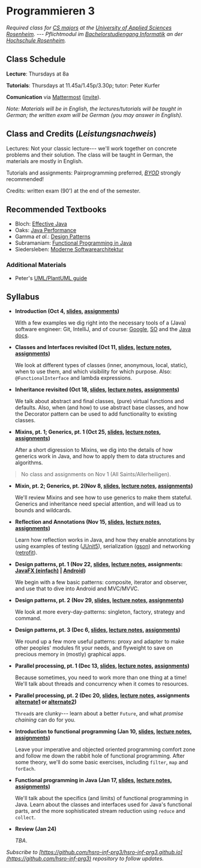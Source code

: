 # Programmieren 3


_Required class for [CS majors](https://www.fh-rosenheim.de/technik/informatik-mathematik/informatik-bachelor/) at the [University of Applied Sciences Rosenheim](https://www.fh-rosenheim.de). --- Pflichtmodul im [Bachelorstudiengang Informatik](https://www.fh-rosenheim.de/technik/informatik-mathematik/informatik-bachelor/) an der [Hochschule Rosenheim](https://www.fh-rosenheim.de)._


## Class Schedule

**Lecture**: Thursdays at 8a

**Tutorials**: Thursdays at 11.45a/1.45p/3.30p; tutor: Peter Kurfer

**Comunication** via [Mattermost](https://inf-mattermost.fh-rosenheim.de/inf-prg3/channels/town-square) ([invite](https://inf-mattermost.fh-rosenheim.de/signup_user_complete/?id=c8n9474tq3dm8mjn7cse1xsesa)).

_Note: Materials will be in English, the lectures/tutorials will be taught in German; the written exam will be German (you may answer in English)._


## Class and Credits (_Leistungsnachweis_)
Lectures: Not your classic lecture--- we'll work together on concrete problems and their solution. 
The class will be taught in German, the materials are mostly in English.

Tutorials and assignments: Pairprogramming preferred, [_BYOD_](https://en.wikipedia.org/wiki/Bring_your_own_device) strongly recommended!

Credits: written exam (90') at the end of the semester.


## Recommended Textbooks

- Bloch: [Effective Java](https://www.amazon.de/Effective-Java-2nd-Programming-Language/dp/0321356683/)
- Oaks: [Java Performance](https://www.amazon.de/Java-Performance-The-Definitive-Guide/dp/1449358454/)
- Gamma _et al._: [Design Patterns](https://www.amazon.de/Patterns-Elements-Reusable-Object-Oriented-Software/dp/0201633612/)
- Subramaniam: [Functional Programming in Java](https://www.amazon.de/Functional-Programming-Java-Harnessing-Expressions/dp/1937785467/)
- Siedersleben: [Moderne Softwarearchitektur](https://www.amazon.de/Moderne-Software-Architektur-Umsichtig-planen-robust/dp/3898642925/)


### Additional Materials

- Peter's [UML/PlantUML guide](./plantuml-guide)


## Syllabus
- **Introduction (Oct 4, [slides](/01s-intro/), [assignments](https://github.com/hsro-inf-prg3/01-tools/))**
	
	With a few examples we dig right into the necessary tools of a (Java) software engineer: Git, IntelliJ, and of course: [Google](https://www.google.com), [SO](https://www.stackoverflow.com) and the [Java docs](http://docs.oracle.com/javase/8/docs/).

- **Classes and Interfaces revisited (Oct 11, [slides](/02s-classes-interfaces/), [lecture notes](/02ln-classes-interfaces/), [assignments](https://github.com/hsro-inf-prg3/02-classes-interfaces/))**
	
	We look at different types of classes (inner, anonymous, local, static), when to use them, and which visibility for which purpose.
	Also: `@FunctionalInterface` and lambda expressions.

- **Inheritance revisited (Oct 18, [slides](/03s-inheritance/), [lecture notes](/03ln-inheritance/), [assignments](https://github.com/hsro-inf-prg3/03-inheritance))**
	
	We talk about abstract and final classes, (pure) virtual functions and defaults.
	Also, when (and how) to use abstract base classes, and how the Decorator pattern can be used to add functionality to existing classes.

- **Mixins, pt. 1; Generics, pt. 1 (Oct 25, [slides](/04s-generics-1/), [lecture notes](/04ln-generics-1/), [assignments](https://github.com/hsro-inf-prg3/04-generics))**
	
	After a short digression to Mixins, we dig into the details of how generics work in Java, and how to apply them to data structures and algorithms.

> No class and assignments on Nov 1 (All Saints/Allerheiligen).

- **Mixin, pt. 2; Generics, pt. 2(Nov 8, [slides](/05s-generics-2/), [lecture notes](/05ln-generics-2/), [assignments](https://github.com/hsro-inf-prg3/05-generic-bounds))**
	
	We'll review Mixins and see how to use generics to make them stateful.
	Generics and inheritance need special attention, and will lead us to bounds and wildcards.

- **Reflection and Annotations (Nov 15, [slides](/06s-reflection-annotations/), [lecture notes](/06ln-reflection-annotations/), [assignments](https://github.com/hsro-inf-prg3/06-annotations-reflection))**
	
	Learn how reflection works in Java, and how they enable annotations by using examples of testing ([JUnit5](http://junit.org/junit5/)), serialization ([gson](https://github.com/google/gson)) and networking ([retrofit](https://github.com/square/retrofit)).

- **Design patterns, pt. 1 (Nov 22, [slides](/07s-iterator-composite-observer/), [lecture notes](/07ln-iterator-composite-observer/), assignments: [JavaFX (einfach)](https://github.com/hsro-inf-prg3/07-composite-observer-jfx) | [Android](https://github.com/hsro-inf-prg3/07-composite-observer))**

	We begin with a few basic patterns: composite, iterator and observer, and use that to dive into Android and MVC/MVVC.

- **Design patterns, pt. 2 (Nov 29, [slides](/08s-singleton-factory-strategy-command/), [lecture notes](/08ln-singleton-factory-strategy-command/), [assignments](https://github.com/hsro-inf-prg3/08-singleton-factory-strategy-jfx))**

	We look at more every-day-patterns: singleton, factory, strategy and command.

- **Design patterns, pt. 3 (Dec 6, [slides](/09s-proxy-adapter-flyweight/), [lecture notes](/09ln-proxy-adapter-flyweight/), [assignments](https://github.com/hsro-inf-prg3/09-adapter-flyweight))**
	
	We round up a few more useful patterns: proxy and adapter to make other peoples' modules fit your needs, and flyweight to save on precious memory in (mostly) graphical apps.

- **Parallel processing, pt. 1 (Dec 13, [slides](/10s-threads/), [lecture notes](/10ln-threads/), [assignments](https://github.com/hsro-inf-prg3/10-threads))**

	Because sometimes, you need to work more than one thing at a time!
	We'll talk about threads and concurrency when it comes to resources.

- **Parallel processing, pt. 2 (Dec 20, [slides](/11s-futures/), [lecture notes](/11ln-futures/), assignments [alternate1](https://github.com/hsro-inf-prg3/11-futures-cli) or [alternate2](https://github.com/hsro-inf-prg3/11-futures-android))**
	
	`Thread`s are clunky--- learn about a better `Future`, and what _promise chaining_ can do for you.

- **Introduction to functional programming (Jan 10, [slides](/12s-fp1/), [lecture notes](/12ln-fp1/), [assignments](https://github.com/hsro-inf-prg3/12-functional-cli))**
	
	Leave your imperative and objected oriented programming comfort zone and follow me down the rabbit hole of functional programming.
	After some theory, we'll do some basic exercises, including `filter`, `map` and `forEach`.

- **Functional programming in Java (Jan 17, [slides](/13s-fp2/), [lecture notes](/13ln-fp2/), [assignments](https://github.com/hsro-inf-prg3/13-map-reduce-collect))**

	We'll talk about the specifics (and limits) of functional programming in Java.
	Learn about the classes and interfaces used for Java's functional parts, and the more sophisticated stream reduction using `reduce` and `collect`.

- **Review (Jan 24)**

	_TBA_.



_Subscribe to [https://github.com/hsro-inf-prg3/hsro-inf-prg3.github.io](https://github.com/hsro-inf-prg3) repository to follow updates._
